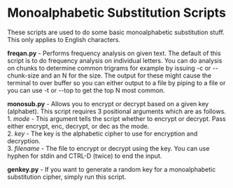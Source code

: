 # Monoalphabetic Substitution Scripts

These scripts are used to do some basic monoalphabetic substitution stuff.  This only applies to English characters.

**freqan.py** \- Performs frequency analysis on given text.  The default of this script is to do frequency analysis on
                individual letters.  You can do analysis on chunks to determine common trigrams for example by issuing
                -c or --chunk-size and an N for the size.  The output for these might cause the terminal to over buffer so
                you can either output to a file by piping to a file or you can use -t or --top to get the top N most common. <br />
                
**monosub.py** \- Allows you to encrypt or decrypt based on a given key (alphabet).  This script requires 3 positional arguments
                 which are as follows. <br />
                 1. _mode_     \- This argument tells the script whether to encrypt or decrypt.  Pass either encrypt, enc, decrypt,
                 or dec as the mode. <br />
                 2. _key_      \-  The key is the alphabetic cipher to use for encryption and decryption.<br />
                 3. _filename_ \- The file to encrypt or decrypt using the key.  You can use hyphen for stdin and CTRL-D (twice)
                 to end the input. <br >
                 
**genkey.py** \- If you want to generate a random key for a monoalphabetic substitution cipher, simply run this script.
